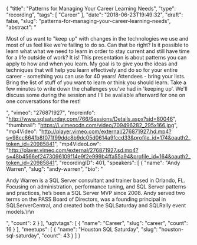 {
  "title": "Patterns for Managing Your Career Learning Needs",
  "type": "recording",
  "tags": [
    "Career"
  ],
  "date": "2018-06-23T19:49:32",
  "draft": false,
  "slug": "patterns-for-managing-your-career-learning-needs",
  "abstract": "<p>Most of us want to \"keep up\" with changes in the technologies we use and most of us feel like we're failing to do so. Can that be right? Is it possible to learn what what we need to learn in order to stay current and still have time for a life outside of work? It is! This presentation is about patterns you can apply to how and when you learn. My goal is to give you the ideas and techniques that will help you learn effectively and do so for your entire career - something you can use for 40 years! Attendees - bring your lists. Bring the list of stuff of you want to learn or think you should learn. Take a few minutes to write down the challenges you've had in 'keeping up'. We'll discuss some during the session and I'll be available afterward for one on one conversations for the rest!</p>",
  "vimeo": "276871927",
  "moreinfo": "http://www.sqlsaturday.com/766/Sessions/Details.aspx?sid=80046",
  "thumbnail": "https://i.vimeocdn.com/video/709496282_295x166.jpg",
  "mp4Video": "http://player.vimeo.com/external/276871927.hd.mp4?s=98cc864fb8f071f99ddc8b9dc05d0614a9fccd33&profile_id=174&oauth2_token_id=20985841",
  "mp4VideoLow": "http://player.vimeo.com/external/276871927.sd.mp4?s=48b4566ef2473096109f14e9f2e999b4ffa55a94&profile_id=164&oauth2_token_id=20985841",
  "recordingID": 401,
  "speakers": [
    {
      "name": "Andy Warren",
      "slug": "andy-warren",
      "bio": "<p>Andy Warren is a SQL Server consultant and trainer based in Orlando, FL. Focusing on administration, performance tuning, and SQL Server patterns and practices, he’s been a SQL Server MVP since 2008. Andy served two terms on the PASS Board of Directors, was a founding principal in SQLServerCentral, and created both the SQLSaturday and SQLRally event models.\r\n</p>",
      "count": 2
    }
  ],
  "ugtvtags": [
    {
      "name": "Career",
      "slug": "career",
      "count": 16
    }
  ],
  "meetups": [
    {
      "name": "Houston SQL Saturday",
      "slug": "houston-sql-saturday",
      "count": 43
    }
  ]
}